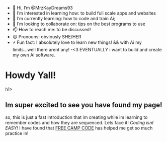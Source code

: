 - 👋 Hi, I’m @MrzKayDreams93
- 👀 I’m interested in learning how: to build full scale apps and websites
- 🌱 I’m currently learning: how to code and train Ai;
- 💞️ I’m looking to collaborate on: tips on the best programs to use
- 📫 How to reach me: to be discussed! 
- 😄 Pronouns: obviously SHE/HER
- ⚡ Fun fact: I absolutely love to learn new things! && with Ai my limits...well there arent any! 
-<3      EVENTUALLY i want to build and create my own Ai software.
<!---
MrzKayDreams93/MrzKayDreams93 is a ✨ special ✨ repository because its `README.md` (this file) appears on your GitHub profile.
You can click the Preview link to take a look at your changes.
--->
<html>
  <body><h1>Howdy Yall!</h1>h1>
  <h2>Im super excited to see you have found my page!</h2>
  <p>so, this is just a fast introduction that im creating while im learning to remember codes and how they are sequenced. <bold> Lets face it!</bold> <i>Coding isnt <bold>EASY!</bold></i> I have found that <a href="https://freecampcode.org">FREE CAMP CODE</a> has helped me get so much practice in!
  </p>
  </body>
</html>
